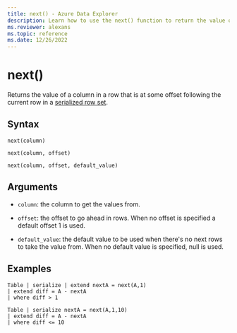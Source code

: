```yaml
---
title: next() - Azure Data Explorer
description: Learn how to use the next() function to return the value of the next column at an offset. 
ms.reviewer: alexans
ms.topic: reference
ms.date: 12/26/2022
---
```

# next()

Returns the value of a column in a row that is at some offset following the
current row in a [serialized row set](./windowsfunctions.md#serialized-row-set).

## Syntax

`next(column)`

`next(column, offset)`

`next(column, offset, default_value)`

## Arguments

* `column`: the column to get the values from.

* `offset`: the offset to go ahead in rows. When no offset is specified a default offset 1 is used.

* `default_value`: the default value to be used when there's no next rows to take the value from. When no default value is specified, null is used.

## Examples

```kusto
Table | serialize | extend nextA = next(A,1)
| extend diff = A - nextA
| where diff > 1

Table | serialize nextA = next(A,1,10)
| extend diff = A - nextA
| where diff <= 10
```
